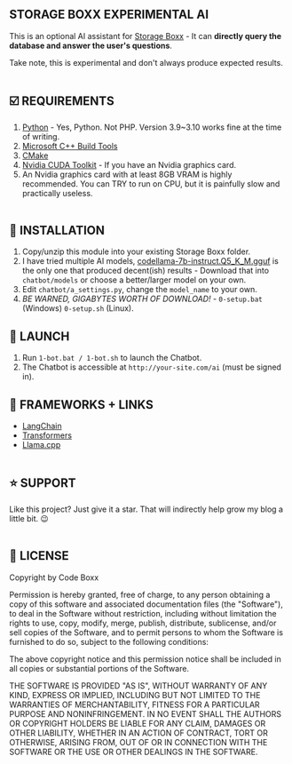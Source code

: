 ## STORAGE BOXX EXPERIMENTAL AI
This is an optional AI assistant for [Storage Boxx](https://github.com/code-boxx/Storage-Boxx-PHP-Inventory-System) - It can **directly query the database and answer the user's questions**.

Take note, this is experimental and don't always produce expected results.
<br><br>

## :ballot_box_with_check: REQUIREMENTS
1) [Python](https://www.python.org/) - Yes, Python. Not PHP. Version 3.9~3.10 works fine at the time of writing.
2) [Microsoft C++ Build Tools](https://visualstudio.microsoft.com/downloads/?q=build+tools)
3) [CMake](https://cmake.org/)
4) [Nvidia CUDA Toolkit](https://developer.nvidia.com/cuda-toolkit) - If you have an Nvidia graphics card.
5) An Nvidia graphics card with at least 8GB VRAM is highly recommended. You can TRY to run on CPU, but it is painfully slow and practically useless.
<br><br>

## :floppy_disk: INSTALLATION
1) Copy/unzip this module into your existing Storage Boxx folder.
2) I have tried multiple AI models, [codellama-7b-instruct.Q5_K_M.gguf](https://huggingface.co/TheBloke/CodeLlama-7B-Instruct-GGUF/tree/main) is the only one that produced decent(ish) results - Download that into `chatbot/models` or choose a better/larger model on your own.
3) Edit `chatbot/a_settings.py`, change the `model_name` to your own.
4) *BE WARNED, GIGABYTES WORTH OF DOWNLOAD!* - `0-setup.bat` (Windows) `0-setup.sh` (Linux).

## :rocket: LAUNCH
1) Run `1-bot.bat / 1-bot.sh` to launch the Chatbot.
2) The Chatbot is accessible at `http://your-site.com/ai` (must be signed in).

## :electric_plug: FRAMEWORKS + LINKS
- [LangChain](https://www.langchain.com/)
- [Transformers](https://huggingface.co/docs/transformers/index)
- [Llama.cpp](https://github.com/ggerganov/llama.cpp)
<br><br>

## :star: SUPPORT
Like this project? Just give it a star. That will indirectly help grow my blog a little bit. :wink:
<br><br>

## :newspaper: LICENSE
Copyright by Code Boxx

Permission is hereby granted, free of charge, to any person obtaining a copy
of this software and associated documentation files (the "Software"), to deal
in the Software without restriction, including without limitation the rights
to use, copy, modify, merge, publish, distribute, sublicense, and/or sell
copies of the Software, and to permit persons to whom the Software is
furnished to do so, subject to the following conditions:

The above copyright notice and this permission notice shall be included in all
copies or substantial portions of the Software.

THE SOFTWARE IS PROVIDED "AS IS", WITHOUT WARRANTY OF ANY KIND, EXPRESS OR
IMPLIED, INCLUDING BUT NOT LIMITED TO THE WARRANTIES OF MERCHANTABILITY,
FITNESS FOR A PARTICULAR PURPOSE AND NONINFRINGEMENT. IN NO EVENT SHALL THE
AUTHORS OR COPYRIGHT HOLDERS BE LIABLE FOR ANY CLAIM, DAMAGES OR OTHER
LIABILITY, WHETHER IN AN ACTION OF CONTRACT, TORT OR OTHERWISE, ARISING FROM,
OUT OF OR IN CONNECTION WITH THE SOFTWARE OR THE USE OR OTHER DEALINGS IN THE
SOFTWARE.